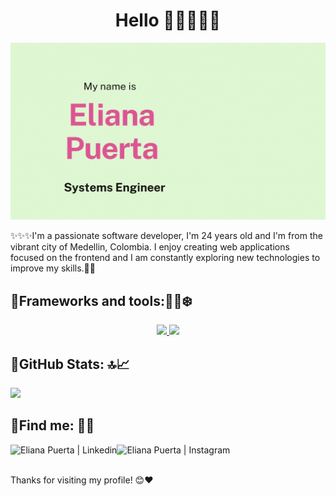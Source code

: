 <h1 align="center"> Hello 👋🏻👩🏻‍💻</h1> 

<div>
<img align="center" alt="GIF" src="./images/GitHub.gif" />
</div>

<br>
✨✨✨I'm a passionate software developer, I'm 24 years old and I'm from the vibrant city of Medellin, Colombia.
I enjoy creating web applications focused on the frontend and I am constantly exploring new technologies to improve my skills.🦋💎
<br>

## 🌟Frameworks and tools:🌠💥❄️
<p align="center">
<a href="https://skillicons.dev">
    <img src="https://skillicons.dev/icons?i=java,js,ts,react,vue,git,nodejs,tailwind,html,css,astro,sass,python" />
    <img src="https://skillicons.dev/icons?i=docker,github,mysql,postgres,figma,maven,idea,vite,postman,vercel,vscode,netlify" />
  </a>
</p>

## 🌟GitHub Stats: :top::chart_with_upwards_trend:
![](https://github-readme-stats.vercel.app/api/top-langs/?username=Eliana-Janneth&layout=compact&theme=jolly&hide_border=true)

## 🌟Find me: :speech_balloon::globe_with_meridians:
<p align="left">
<a href="https://www.linkedin.com/in/eliana-puerta/">
  <img align="left" alt="Eliana Puerta | Linkedin" src="https://img.shields.io/badge/LinkedIn-0077B5?style=for-the-badge&logo=linkedin&logoColor=white" /></a>
<a href="https://www.instagram.com/elianaj_puerta/">
  <img align="left" alt="Eliana Puerta | Instagram" src="https://img.shields.io/badge/Instagram-E4405F?style=for-the-badge&logo=instagram&logoColor=white" /></a>
</p>


<br><br>

Thanks for visiting my profile! 😊❤️    
